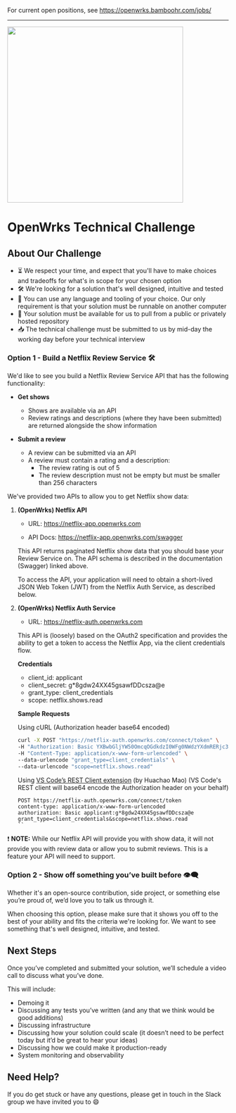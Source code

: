 For current open positions, see <https://openwrks.bamboohr.com/jobs/>

---

<img src="https://www.openwrks.com/assets/img/openwrks-logo_black.svg" width="400">

# OpenWrks Technical Challenge

## About Our Challenge

- ⏳ We respect your time, and expect that you'll have to make choices and tradeoffs for what's in scope for your chosen option
- 🛠 We're looking for a solution that's well designed, intuitive and tested
- 🧰 You can use any language and tooling of your choice. Our only requirement is that your solution must be runnable on another computer
- 💾 Your solution must be available for us to pull from a public or privately hosted repository
- 📥 The technical challenge must be submitted to us by mid-day the working day before your technical interview

### Option 1 - Build a Netflix Review Service 🛠

We'd like to see you build a Netflix Review Service API that has the following functionality:

- **Get shows**

  - Shows are available via an API
  - Review ratings and descriptions (where they have been submitted) are returned alongside the show information

- **Submit a review**
  - A review can be submitted via an API
  - A review must contain a rating and a description:
    - The review rating is out of 5
    - The review description must not be empty but must be smaller than 256 characters

We've provided two APIs to allow you to get Netflix show data:

1. **(OpenWrks) Netflix API**

   - URL: https://netflix-app.openwrks.com

   - API Docs: https://netflix-app.openwrks.com/swagger

   This API returns paginated Netflix show data that you should base your Review Service on. The API schema is described in the documentation (Swagger) linked above.

   To access the API, your application will need to obtain a short-lived JSON Web Token (JWT) from the Netflix Auth Service, as described below.

2. **(OpenWrks) Netflix Auth Service**

   - URL: https://netflix-auth.openwrks.com

   This API is (loosely) based on the OAuth2 specification and provides the ability to get a token to access the Netflix App, via the client credentials flow.

   **Credentials**

   - client_id: applicant
   - client_secret: g\*8gdw24XX45gsawfDDcsza@e
   - grant_type: client_credentials
   - scope: netflix.shows.read

   **Sample Requests**

   Using cURL (Authorization header base64 encoded)

   ```bash
   curl -X POST "https://netflix-auth.openwrks.com/connect/token" \
   -H "Authorization: Basic YXBwbGljYW50OmcqOGdkdzI0WFg0NWdzYXdmRERjc3phQGU=" \
   -H "Content-Type: application/x-www-form-urlencoded" \
   --data-urlencode "grant_type=client_credentials" \
   --data-urlencode "scope=netflix.shows.read"
   ```

   Using [VS Code’s REST Client extension](https://marketplace.visualstudio.com/items?itemName=humao.rest-client) (by Huachao Mao)
   (VS Code's REST client will base64 encode the Authorization header on your behalf)

   ```http
   POST https://netflix-auth.openwrks.com/connect/token
   content-type: application/x-www-form-urlencoded
   authorization: Basic applicant:g*8gdw24XX45gsawfDDcsza@e
   grant_type=client_credentials&scope=netflix.shows.read
   ``

   ```

❗ **NOTE:** While our Netflix API will provide you with show data, it will not provide you with review data or allow you to submit reviews. This is a feature your API will need to support.

### Option 2 - Show off something you’ve built before 👁️‍🗨️

Whether it's an open-source contribution, side project, or something else you’re proud of, we’d love you to talk us through it.

When choosing this option, please make sure that it shows you off to the best of your ability and fits the criteria we're looking for. We want to see something that's well designed, intuitive, and tested.

## Next Steps

Once you’ve completed and submitted your solution, we’ll schedule a video call to discuss what you’ve done.

This will include:

- Demoing it
- Discussing any tests you’ve written (and any that we think would be good additions)
- Discussing infrastructure
- Discussing how your solution could scale (it doesn’t need to be perfect today but it’d be great to hear your ideas)
- Discussing how we could make it production-ready
- System monitoring and observability

## Need Help?

If you do get stuck or have any questions, please get in touch in the Slack group we have invited you to 😄
